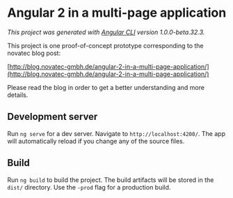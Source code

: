 # Angular 2 in a multi-page application

_This project was generated with [Angular CLI](https://github.com/angular/angular-cli) version 1.0.0-beta.32.3._

This project is one proof-of-concept prototype corresponding to the novatec blog post:

[http://blog.novatec-gmbh.de/angular-2-in-a-multi-page-application/](http://blog.novatec-gmbh.de/angular-2-in-a-multi-page-application/)

Please read the blog in order to get a better understanding and more details.

## Development server
Run `ng serve` for a dev server. Navigate to `http://localhost:4200/`. The app will automatically reload if you change any of the source files.

## Build

Run `ng build` to build the project. The build artifacts will be stored in the `dist/` directory. Use the `-prod` flag for a production build.
